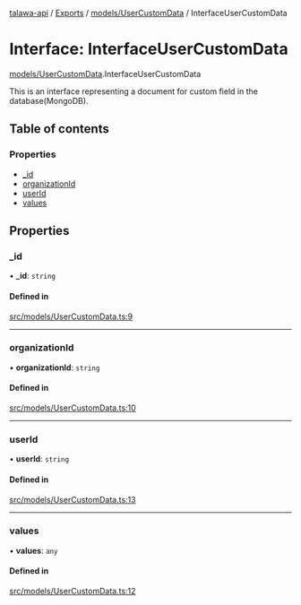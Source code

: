 [talawa-api](../README.md) / [Exports](../modules.md) / [models/UserCustomData](../modules/models_UserCustomData.md) / InterfaceUserCustomData

# Interface: InterfaceUserCustomData

[models/UserCustomData](../modules/models_UserCustomData.md).InterfaceUserCustomData

This is an interface representing a document for custom field in the database(MongoDB).

## Table of contents

### Properties

- [\_id](models_UserCustomData.InterfaceUserCustomData.md#_id)
- [organizationId](models_UserCustomData.InterfaceUserCustomData.md#organizationid)
- [userId](models_UserCustomData.InterfaceUserCustomData.md#userid)
- [values](models_UserCustomData.InterfaceUserCustomData.md#values)

## Properties

### \_id

• **\_id**: `string`

#### Defined in

[src/models/UserCustomData.ts:9](https://github.com/PalisadoesFoundation/talawa-api/blob/e66e731/src/models/UserCustomData.ts#L9)

___

### organizationId

• **organizationId**: `string`

#### Defined in

[src/models/UserCustomData.ts:10](https://github.com/PalisadoesFoundation/talawa-api/blob/e66e731/src/models/UserCustomData.ts#L10)

___

### userId

• **userId**: `string`

#### Defined in

[src/models/UserCustomData.ts:13](https://github.com/PalisadoesFoundation/talawa-api/blob/e66e731/src/models/UserCustomData.ts#L13)

___

### values

• **values**: `any`

#### Defined in

[src/models/UserCustomData.ts:12](https://github.com/PalisadoesFoundation/talawa-api/blob/e66e731/src/models/UserCustomData.ts#L12)
